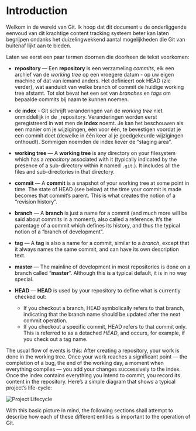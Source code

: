 # Introduction

Welkom in de wereld van Git. Ik hoop dat dit document u de onderliggende eenvoud van dit krachtige content tracking systeem beter kan laten begrijpen ondanks het duizelingwekkend aantal mogelijkheden die Git van buitenaf lijkt aan te bieden.

Laten we eerst een paar termen doornen die doorheen de tekst voorkomen:

* **repository** — Een **repository** is een verzameling _commits_, elk een archief van de _working tree_ op een vroegere datum - op uw eigen machine of dat van iemand anders. Het definieert ook HEAD (zie verder), wat aanduidt van welke branch of commit de huidige working tree afstamt. Tot slot bevat het een set van _branches_ en _tags_ om bepaalde commits bij naam te kunnen noemen.

* de **index** - Git schrijft veranderingen van de _working tree_ niet onmiddellijk in de _repository. Veranderingen worden eerst geregistreerd in wat men de **index** noemt. Je kan het beschouwen als een manier om je wijzigingen, één voor één, te bevestigen voordat je een commit doet (dewelke in één keer al je goedgekeurde wijzigingen onthoudt). Sommigen noemden de index liever de  “staging area”.

* **working tree** — A **working tree** is any directory on your filesystem which has a _repository_ associated with it (typically indicated by the presence of a sub-directory within it named `.git`.). It includes all the files and sub-directories in that directory.

* **commit** — A **commit** is a snapshot of your working tree at some point in time. The state of HEAD (see below) at the time your commit is made becomes that commit’s parent. This is what creates the notion of a “revision history”.

* **branch** — A **branch** is just a name for a commit (and much more will be said about commits in a moment), also called a reference. It’s the parentage of a commit which defines its history, and thus the typical notion of a “branch of development”.

* **tag** — A **tag** is also a name for a commit, similar to a _branch_, except that it always names the same commit, and can have its own description text.

* **master** — The mainline of development in most repositories is done on a branch called “**master**”. Although this is a typical default, it is in no way special.

* **HEAD** — **HEAD** is used by your repository to define what is currently checked out:
  * If you checkout a branch, HEAD symbolically refers to that branch, indicating that the branch name should be updated after the next commit operation.
  *  If you checkout a specific commit, HEAD refers to that commit only. This is referred to as a detached _HEAD_, and occurs, for example, if you check out a tag name.

The usual flow of events is this: After creating a repository, your work is done in the working tree. Once your work reaches a significant point — the completion of a bug, the end of the working day, a moment when everything compiles — you add your changes successively to the index. Once the index contains everything you intend to commit, you record its content in the repository. Here’s a simple diagram that shows a typical project’s life-cycle:

![Project Lifecycle](images/lifecycle.png)

With this basic picture in mind, the following sections shall attempt to describe how each of these different entities is important to the operation of Git.
